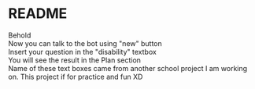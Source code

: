# README
Behold<br>
Now you can talk to the bot using "new" button<br>
Insert your question in the "disability" textbox<br>
You will see the result in the Plan section<br>
Name of these text boxes came from another school project I am working on. This project if for practice and fun XD